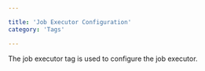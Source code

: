 ```yaml
---

title: 'Job Executor Configuration'
category: 'Tags'

---
```


The job executor tag is used to configure the job executor.
